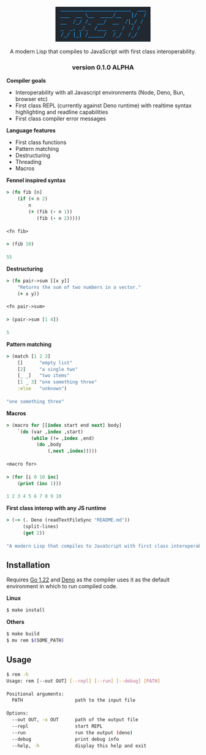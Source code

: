 <p align="center"><img src="logo.png"></p>
<p align="center">A modern Lisp that compiles to JavaScript with first class interoperability.</p>

<h3 align="center">version 0.1.0 ALPHA</h3>

**Compiler goals**

- Interoperability with all Javascript environments (Node, Deno, Bun, browser etc)
- First class REPL (currently against Deno runtime) with realtime syntax highlighting and readline capabilities
- First class compiler error messages

**Language features**

- First class functions
- Pattern matching
- Destructuring
- Threading
- Macros

**Fennel inspired syntax**

```clojure
> (fn fib [n]
    (if (< n 2)
        n
        (+ (fib (- n 1))
           (fib (- n 2)))))

<fn fib>

> (fib 10)

55
```

**Destructuring**

```clojure
> (fn pair->sum [[x y]]
    "Returns the sum of two numbers in a vector."
    (+ x y))

<fn pair->sum>

> (pair->sum [1 4])

5
```

**Pattern matching**

```clojure
> (match [1 2 3]
    []      "empty list"
    [2]     "a single two"
    [_ _]   "two items"
    [1 _ 3] "one something three"
    :else   "unknown")

"one something three"
```

**Macros**

```clojure
> (macro for [[index start end next] body]
    `(do (var ,index ,start)
         (while (!= ,index ,end)
           (do ,body
               (,next ,index)))))

<macro for>

> (for [i 0 10 inc]
    (print (inc 1)))

1 2 3 4 5 6 7 8 9 10
```

**First class interop with any JS runtime**

```clojure
> (-> (. Deno (readTextFileSync "README.md"))
      (split-lines)
      (get 2))

"A modern Lisp that compiles to JavaScript with first class interoperability."
```

## Installation

Requires [Go 1.22](https://go.dev/dl/) and [Deno](https://deno.com/) as the compiler uses it as the default environment in which to run compiled code.

**Linux**

```bash
$ make install
```

**Others**

```bash
$ make build
$ mv rem $(SOME_PATH)
```

## Usage

```bash
$ rem -h
Usage: rem [--out OUT] [--repl] [--run] [--debug] [PATH]

Positional arguments:
  PATH                   path to the input file

Options:
  --out OUT, -o OUT      path of the output file
  --repl                 start REPL
  --run                  run the output (deno)
  --debug                print debug info
  --help, -h             display this help and exit
```
